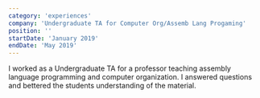 ```yaml
---
category: 'experiences'
company: 'Undergraduate TA for Computer Org/Assemb Lang Progaming'
position: ''
startDate: 'January 2019'
endDate: 'May 2019'
---
```

I worked as a Undergraduate TA for a professor teaching assembly language programming and computer organization. I answered questions and bettered the students understanding of the material. 
